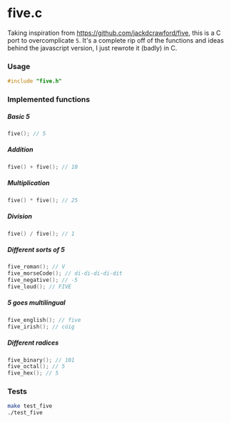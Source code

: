 # five.c

Taking inspiration from https://github.com/jackdcrawford/five, this is a C port to overcomplicate `5`.
It's a complete rip off of the functions and ideas behind the javascript version, I just rewrote it (badly) in C.

### Usage
```C
#include "five.h"
```

### Implemented functions
##### Basic 5
```C
five(); // 5
```

##### Addition
```C
five() + five(); // 10
```

##### Multiplication
```C
five() * five(); // 25
```

##### Division
```C
five() / five(); // 1
```

##### Different sorts of 5
```C
five_roman(); // V
five_morseCode(); // di-di-di-di-dit
five_negative(); // -5
five_loud(); // FIVE
```

##### 5 goes multilingual
```C
five_english(); // five
five_irish(); // cúig
```

##### Different radices
```C
five_binary(); // 101
five_octal(); // 5
five_hex(); // 5
```

### Tests
```bash
make test_five
./test_five
```
